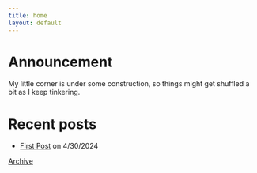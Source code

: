 ```yaml
---
title: home
layout: default
---
```


# Announcement

My little corner is under some construction, so things might get shuffled a bit as I keep tinkering. 

# Recent posts

* [First Post](/posts/2024-04-30-First-Post.md) on 4/30/2024


[Archive](archive.md)
